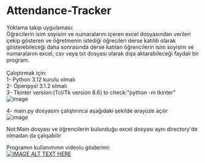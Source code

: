 # Attendance-Tracker<br>
Yoklama takip uygulaması: <br>Öğrecilerin isim soyisim ve numaralarını içeren excel dosyasından verileri çekip gösteren ve öğretmenin istediği öğrecileri derse katıldı olarak gösterebileceği daha sonrasında derse katılan öğrencilerin isim soyisim ve numaralarını excel, csv veya txt dosyası olarak dışa aktarabileceği faydalı bir program. <br> <br>
Çalıştırmak için: <br>
1- Python 3.12 kurulu olmalı <br>
2- Openpyxl 3.1.2 olmalı <br>
3- Tkinter version:(Tcl/Tk version 8.6) to check:"python -m tkinter" <br>
![image](https://github.com/BurakkAlp/Attendance-Tracker/assets/174621343/7f241cfb-eed0-4096-9076-a2d2e0fb6472) <br>

4-  main.py dosyasını çalıştırınca aşağıdaki şekilde arayüze açılır <br>
![image](https://github.com/BurakkAlp/Attendance-Tracker/assets/174621343/19092be1-dfe4-4883-87ca-8e9efd0955f3) <br>

Not:Main dosyası ve öğrencilerin bulunduğu excel dosyası aynı directory'de olmadan da çalışabilir <br>

Programın kullanımının videolu gösterimi: <br>
[![IMAGE ALT TEXT HERE](https://img.youtube.com/vi/7NYkBknHlfI/0.jpg)](https://www.youtube.com/watch?v=7NYkBknHlfI)
